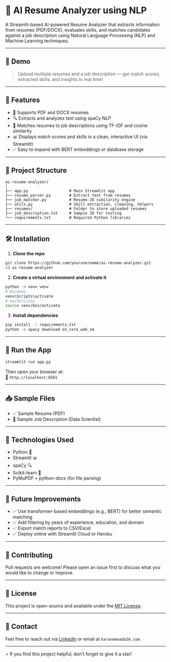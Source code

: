 
# 🧠 AI Resume Analyzer using NLP

A Streamlit-based AI-powered Resume Analyzer that extracts information from resumes (PDF/DOCX), evaluates skills, and matches candidates against a job description using Natural Language Processing (NLP) and Machine Learning techniques.

---

## 🚀 Demo

> Upload multiple resumes and a job description — get match scores, extracted skills, and insights in real time!

---

## 📂 Features

- 📄 Supports PDF and DOCX resumes
- 🔍 Extracts and analyzes text using spaCy NLP
- 🧠 Matches resumes to job descriptions using TF-IDF and cosine similarity
- 📊 Displays match scores and skills in a clean, interactive UI (via Streamlit)
- ✅ Easy to expand with BERT embeddings or database storage

---

## 📁 Project Structure

```
ai-resume-analyzer/
│
├── app.py                  # Main Streamlit app
├── resume_parser.py        # Extract text from resumes
├── job_matcher.py          # Resume-JD similarity engine
├── utils.py                # Skill extraction, cleaning, helpers
├── resumes/                # Folder to store uploaded resumes
├── job_description.txt     # Sample JD for testing
└── requirements.txt        # Required Python libraries
```

---

## 🛠️ Installation

1. **Clone the repo**  
```bash
git clone https://github.com/yourusername/ai-resume-analyzer.git
cd ai-resume-analyzer
```

2. **Create a virtual environment and activate it**

```bash
python -m venv venv
# Windows
venv\Scripts\activate
# macOS/Linux
source venv/bin/activate
```

3. **Install dependencies**

```bash
pip install -r requirements.txt
python -m spacy download en_core_web_sm
```

---

## 🧪 Run the App

```bash
streamlit run app.py
```

Then open your browser at:  
📍 `http://localhost:8501`

---

## 📥 Sample Files

- ✅ Sample Resume (PDF)
- 🧾 Sample Job Description (Data Scientist)

---

## 🧠 Technologies Used

- Python 🐍  
- Streamlit 📊  
- spaCy 🔍  
- Scikit-learn 🔬  
- PyMuPDF + python-docx (for file parsing)

---

## 📌 Future Improvements

- ✅ Use transformer-based embeddings (e.g., BERT) for better semantic matching
- ✅ Add filtering by years of experience, education, and domain
- ✅ Export match reports to CSV/Excel
- ✅ Deploy online with Streamlit Cloud or Heroku

---

## 🤝 Contributing

Pull requests are welcome! Please open an issue first to discuss what you would like to change or improve.

---

## 📄 License

This project is open-source and available under the [MIT License](LICENSE).

---

## 💬 Contact

Feel free to reach out via [LinkedIn](https://www.linkedin.com/in/karan-mevada-19745527b/) or email at `karanmewada26.com`.

---

⭐ If you find this project helpful, don’t forget to give it a star!
